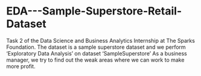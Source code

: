 # EDA---Sample-Superstore-Retail-Dataset

Task 2 of the Data Science and Business Analytics Internship at The Sparks Foundation. 
The dataset is a sample superstore dataset and we perform ‘Exploratory Data Analysis’ on dataset ‘SampleSuperstore’
As a business manager, we try to find out the weak areas where we can work to make more profit.
